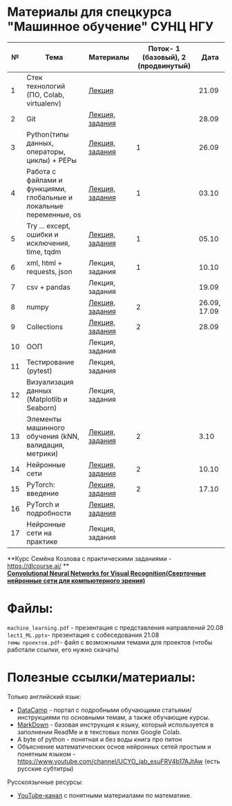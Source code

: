# Материалы для спецкурса "Машинное обучение" СУНЦ НГУ
| № | Тема                  | Материалы | Поток- 1 (базовый), 2 (продвинутый) | Дата |
|---|-----------------------|-----------|------|------|
| 1 | Стек технологий (ПО, Colab, virtualenv)|  [Лекция](https://github.com/MezentsevaAnastasia/SESC_ML_course/tree/master/instruments_technologies)|   |21.09|
| 2 | Git |  [Лекция, задания](https://github.com/MezentsevaAnastasia/SESC_ML_course/tree/master/git)|   |28.09|
| 3 | Python(типы данных, операторы, циклы) + PEPы |    [Лекция, задания](https://github.com/MezentsevaAnastasia/SESC_ML_course/tree/master/python_basics/лекция%201)| 1  |26.09|
| 4 | Работа с файлами и функциями, глобальные и локальные переменные, os |[Лекция, задания](https://github.com/MezentsevaAnastasia/SESC_ML_course/tree/master/python_basics/лекция%202) |1 |03.10|
| 5 | Try ... except, ошибки и исключения, time, tqdm |[Лекция, задания](https://github.com/MezentsevaAnastasia/SESC_ML_course/tree/master/python_basics/лекция%203)|1 |05.10|
| 6 | xml, html + requests, json |Лекция, задания |   1  |10.10|
| 7 | csv + pandas |Лекция, задания     |    |19.09|
| 8 | numpy |[Лекция, задания](https://github.com/MezentsevaAnastasia/SESC_ML_course/tree/master/numpy)           |   2  |26.09, 17.09|
| 9 | Collections |[Лекция, задания](https://github.com/MezentsevaAnastasia/SESC_ML_course/tree/master/collections) |  2  |    28.09  |
|10 | ООП|Лекция, задания |    |      |
|11 | Тестирование (pytest)|Лекция, задания |     |      |
|12 |Визуализация данных (Matplotlib и Seaborn) |Лекция, задания|    |      |
|13 |Элементы машинного обучения (kNN, валидация, метрики)|[Лекция, задания](https://github.com/MezentsevaAnastasia/SESC_ML_course/tree/master/ml_basics)|2|3.10 |
|14 | Нейронные сети |[Лекция, задания](https://github.com/MezentsevaAnastasia/SESC_ML_course/tree/master/neural_networks)|2|  10.10    |
|15 | PyTorch: введение | [Лекция, задания](https://github.com/MezentsevaAnastasia/SESC_ML_course/tree/master/neural_networks/lecture_neural_networks_continuous.pdf)| 2|  17.10   |
|16 | PyTorch и подробности | [Лекция, задания](https://github.com/MezentsevaAnastasia/SESC_ML_course/tree/master/neural_networks) | |      |
|17 | Нейронные сети на практике |Лекция, задания |     |      |

**Курс Семёна Козлова с практическими заданиями - https://dlcourse.ai/ **  
**[Convolutional Neural Networks for Visual Recognition(Сверточные нейронные сети для компьютерного зрения)](http://cs231n.stanford.edu/)**

# Файлы:
`machine_learning.pdf` - презентация с представления направлений 20.08  
`lect1_ML.pptx`- презентация с собеседования 21.08  
`темы проектов.pdf`- файл с возможными темами для проектов (чтобы работали ссылки, его нужно скачать)
# Полезные ссылки/материалы:
Только английский язык:
* [DataCamp](https://www.datacamp.com/) - портал с подробными обучающими статьями/инструкциями по основными темам, а также обучающие курсы.
* [MarkDown](https://www.markdownguide.org/basic-syntax/) - базовая инструкция к языку, который используется в заполнении ReadMe и в текстовых полях Google Colab.  
* A byte of python - понятная и без воды книга про питон  
* Объяснение математических основ нейронных сетей простым и понятным языком - https://www.youtube.com/channel/UCYO_jab_esuFRV4b17AJtAw (есть русские субтитры)
  
Русскоязычные ресурсы:  
* [YouTube-канал](https://www.youtube.com/user/VideoMatan) с понятными материалами по математике.
